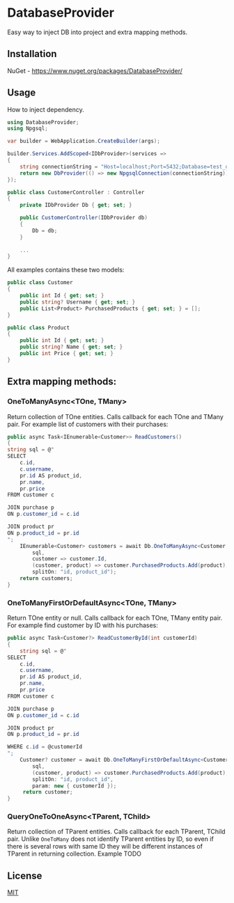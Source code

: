 # DatabaseProvider

Easy way to inject DB into project and extra mapping methods.

## Installation

NuGet - https://www.nuget.org/packages/DatabaseProvider/

## Usage

How to inject dependency.

```csharp
using DatabaseProvider;
using Npgsql;

var builder = WebApplication.CreateBuilder(args);

builder.Services.AddScoped<IDbProvider>(services =>
{
    string connectionString = "Host=localhost;Port=5432;Database=test_db;Username=postgres;Password=password123";
    return new DbProvider(() => new NpgsqlConnection(connectionString));
});
```

```csharp
public class CustomerController : Controller
{
    private IDbProvider Db { get; set; }

    public CustomerController(IDbProvider db)
    {
        Db = db;
    }
    
    ...
}
```

All examples contains these two models:

```csharp
public class Customer
{
    public int Id { get; set; }
    public string? Username { get; set; }
    public List<Product> PurchasedProducts { get; set; } = [];
}
```
```csharp
public class Product
{
    public int Id { get; set; }
    public string? Name { get; set; }
    public int Price { get; set; }
}
```

## Extra mapping methods:

### OneToManyAsync<TOne, TMany>
Return collection of TOne entities. Calls callback for each TOne and TMany pair. For example list of customers with their purchases:


```csharp
public async Task<IEnumerable<Customer>> ReadCustomers()
{
string sql = @"
SELECT
    c.id,
    c.username,
    pr.id AS product_id,
    pr.name,
    pr.price
FROM customer c

JOIN purchase p
ON p.customer_id = c.id

JOIN product pr
ON p.product_id = pr.id
";
    IEnumerable<Customer> customers = await Db.OneToManyAsync<Customer, Product>(
        sql,
        customer => customer.Id,
        (customer, product) => customer.PurchasedProducts.Add(product), // <- Callback
        splitOn: "id, product_id");
    return customers;
}
```

### OneToManyFirstOrDefaultAsync<TOne, TMany>
Return TOne entity or null. Calls callback for each TOne, TMany entity pair. For example find customer by ID with his purchases:

```csharp
public async Task<Customer?> ReadCustomerById(int customerId)
{
    string sql = @"
SELECT
    c.id,
    c.username,
    pr.id AS product_id,
    pr.name,
    pr.price
FROM customer c

JOIN purchase p
ON p.customer_id = c.id

JOIN product pr
ON p.product_id = pr.id

WHERE c.id = @customerId
";
    Customer? customer = await Db.OneToManyFirstOrDefaultAsync<Customer, Product>(
        sql,
        (customer, product) => customer.PurchasedProducts.Add(product), // <- Callback
        splitOn: "id, product_id",
        param: new { customerId });
     return customer;
}
```

### QueryOneToOneAsync<TParent, TChild>
Return collection of TParent entities. Calls callback for each TParent, TChild pair. Unlike ```OneToMany``` does not identify TParent entities by ID, so even if there is several rows with same ID they will be different instances of TParent in returning collection. Example TODO

## License

[MIT](https://choosealicense.com/licenses/mit/)
